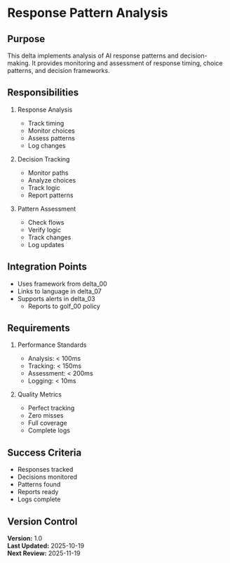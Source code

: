 # Response Pattern Analysis

## Purpose

This delta implements analysis of AI response patterns and decision-making. It provides monitoring and assessment of response timing, choice patterns, and decision frameworks.

## Responsibilities

1. Response Analysis
   - Track timing
   - Monitor choices
   - Assess patterns
   - Log changes

2. Decision Tracking
   - Monitor paths
   - Analyze choices
   - Track logic
   - Report patterns

3. Pattern Assessment
   - Check flows
   - Verify logic
   - Track changes
   - Log updates

## Integration Points

- Uses framework from delta_00
- Links to language in delta_07
- Supports alerts in delta_03
   - Reports to golf_00 policy

## Requirements

1. Performance Standards
   - Analysis: < 100ms
   - Tracking: < 150ms
   - Assessment: < 200ms
   - Logging: < 10ms

2. Quality Metrics
   - Perfect tracking
   - Zero misses
   - Full coverage
   - Complete logs

## Success Criteria

- Responses tracked
- Decisions monitored
- Patterns found
- Reports ready
- Logs complete

## Version Control

**Version:** 1.0  
**Last Updated:** 2025-10-19  
**Next Review:** 2025-11-19